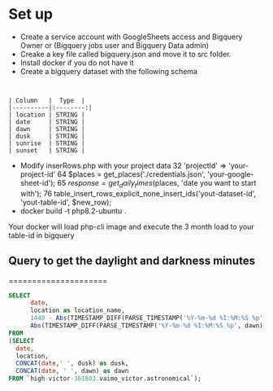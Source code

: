 # Set up

- Create a service account with GoogleSheets access and Bigquery Owner or (Bigquery jobs user and Bigquery Data admin)
- Creake a key file called bigquery.json and move it to src folder.
- Install docker if you do not have it
- Create a bigquery dataset with the following schema

```
          
      
| Column   |  Type  |
|----------|:--------:|
| location | STRING | 
| date     | STRING | 
| dawn     | STRING | 
| dusk     | STRING |   
| sunrise  | STRING |  
| sunset   | STRING | 

```

- Modify inserRows.php with your project data
  32 'projectId' => 'your-project-id'
  64 $places = get_places('./credentials.json', 'your-google-sheet-id');
  65 $response = get_daily_times($places, 'date you want to start with');
  76 table_insert_rows_explicit_none_insert_ids('yout-dataset-id', 'yout-table-id', $new_row);
- docker build -t php8.2-ubuntu .

Your docker will load php-cli image and execute the 3 month load to your table-id in bigquery

## Query to get the daylight and darkness minutes
=====================

```SQL
SELECT 
      date, 
      location as location_name,
      1440 - Abs(TIMESTAMP_DIFF(PARSE_TIMESTAMP('%Y-%m-%d %I:%M:%S %p', dawn), PARSE_TIMESTAMP('%Y-%m-%d %I:%M:%S %p', dusk), MINUTE)) as darkness_minutes,
      Abs(TIMESTAMP_DIFF(PARSE_TIMESTAMP('%Y-%m-%d %I:%M:%S %p', dawn), PARSE_TIMESTAMP('%Y-%m-%d %I:%M:%S %p', dusk), MINUTE)) as daylight_minutes
FROM
(SELECT
  date,
  location,
  CONCAT(date,' ', dusk) as dusk,
  CONCAT(date, ' ', dawn) as dawn
FROM `high-victor-361803.vaimo_victor.astronomical`);
```

